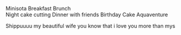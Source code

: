 Minisota
Breakfast Brunch\
Night cake cutting
Dinner with friends
Birthday Cake
Aquaventure


Shippuuuu my beautiful wife
you know that i love you more than mys